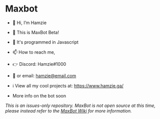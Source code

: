 # Maxbot
* 👋 Hi, I’m Hamzie
* 👀 This is MaxBot Beta!
* 🌱 It's programmed in Javascript
* 📫 How to reach me, 
* 👉 Discord: Hamzie#1000
* 📧 or email: hamzie@email.com 

* ℹ View all my cool projects at: https://www.hamzie.ga/

* More info on the bot soon

*This is an issues-only repository. MaxBot is not open source at this time, please instead refer to the [MaxBot Wiki](https://github.com/Hamziee/MaxBot/wiki) for more information.*
